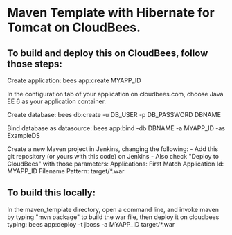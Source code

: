 # Maven Template with Hibernate for Tomcat on CloudBees.
## To build and deploy this on CloudBees, follow those steps:

Create application:
	bees app:create MYAPP_ID

In the configuration tab of your application on cloudbees.com, choose Java EE 6 as your application container.

Create database:
	bees db:create -u DB_USER -p DB_PASSWORD DBNAME

Bind database as datasource:
	bees app:bind -db DBNAME -a MYAPP_ID -as ExampleDS

Create a new Maven project in Jenkins, changing the following:
	- Add this git repository (or yours with this code) on Jenkins
	- Also check "Deploy to CloudBees" with those parameters:
		Applications: First Match
		Application Id: MYAPP_ID
		Filename Pattern: target/*.war

## To build this locally:

In the maven_template directory, open a command line, and invoke maven by typing "mvn package" to build the war file, then deploy it on cloudbees typing:
	bees app:deploy -t jboss -a MYAPP_ID target/*.war